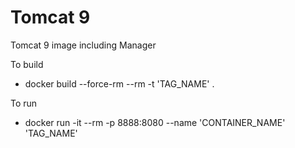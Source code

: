 # Tomcat 9 

Tomcat 9 image including Manager

To build

- docker build --force-rm --rm -t  'TAG_NAME' .

To run

- docker run -it --rm -p 8888:8080 --name 'CONTAINER_NAME' 'TAG_NAME'
